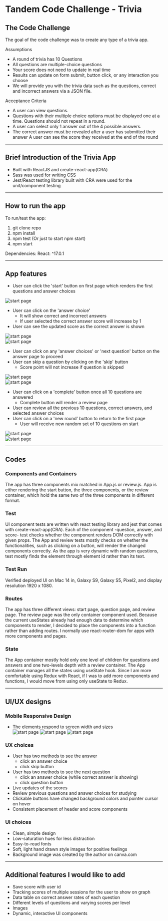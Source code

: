 # Tandem Code Challenge - Trivia

## The Code Challenge
The goal of the code challenge was to create any type of a trivia app.

Assumptions
* A round of trivia has 10 Questions
* All questions are multiple-choice questions
* Your score does not need to update in real time
* Results can update on form submit, button click, or any interaction you choose
* We will provide you with the trivia data such as the questions, correct and incorrect answers via a JSON file.

Acceptance Criteria
* A user can view questions.
* Questions with their multiple choice options must be displayed one at a time. Questions should not repeat in a round.
* A user can select only 1 answer out of the 4 possible answers.
* The correct answer must be revealed after a user has submitted their answer A user can see the score they received at the end of the round
- - - -
## Brief Introduction of the Trivia App
* Built with ReactJS and create-react-app(CRA)
* Sass was used for writing CSS
* Jest/React testing library built with CRA were used for the unit/component testing
- - - -
## How to run the app 
To run/test the app:
1. git clone repo
2. npm install
3. npm test (Or just to start npm start)
4. npm start

Dependencies:  React: ^17.0.1
- - - -
## App features
* User can click the 'start' button on first page which renders the first questions and answer choices  

![start page](src/pictures/tt_start.png "Tandem Trivia")
* User can  click on the 'answer choice' 
    * It will show correct and incorrect answers
    * If user selected the correct answer score will increase by 1
* User can see the updated score as the correct answer is shown  

![start page](src/pictures/tt_highlight.png "Tandem Trivia")    
![start page](src/pictures/tt_showAnswer.png "Tandem Trivia")

* User can click on any 'answer choices' or 'next question' button on the answer page to proceed
* User can skip a question by clicking on the 'skip' button
    * Score point will not increase if question is skipped <br/>

![start page](src/pictures/tt_skip.png "Tandem Trivia")  
![start page](src/pictures/tt_skip_noscore.png "Tandem Trivia")  

* User can click on a 'complete' button once all 10 questions are answered
    * Complete button will render a review page
* User can review all the previous 10 questions, correct answers, and selected answer choices
* User can click on a 'new round' button to return to the first page
    * User will receive new random set of 10 questions on start <br/>

![start page](src/pictures/tt_review1.png "Tandem Trivia")  
![start page](src/pictures/tt_review2.png "Tandem Trivia")
- - - -
## Codes
### Components and Containers   
The app has three components mix matched in App.js or review.js. App is either rendering the start button, the three components, or the review container, which hold the same two of the three components in different format. 
### Test
UI component tests are written with react testing library and jest that comes with create-react-app(CRA). Each of the component -question, answer, and score- test checks whether the component renders DOM correctly with given props. The App and review tests mostly checks on whether the functionalities, such as clicking on a button, will render the changed components correctly. As the app is very dynamic with random questions, test mostly finds the element through element id rather than its text.
### Test Run 
Verified deployed UI on Mac 14 in, Galaxy S9, Galaxy S5, Pixel2, and display resolution 1920 x 1080. 
### Routes    
The app has three different views: start page, question page, and review page. The review page was the only container component used. Because the current useStates already had enough data to determine which components to render, I decided to place the components into a function rather than adding routes. I normally use react-router-dom for apps with more components and pages.
### State  
The App container mostly hold only one level of children for questions and answers and one two-levels depth with a review container. The App container manages all the states using useState hook. Since I am more comfortable using Redux with React, if I was to add more components and functions, I would move from using only useState to Redux.


- - - -
## UI/UX designs
### Mobile Responsive Design
* The elements respond to screen width and sizes   
![start page](src/pictures/tt_mobile_start.png "Tandem Trivia")
![start page](src/pictures/tt_mobile_qna.png "Tandem Trivia")
![start page](src/pictures/tt_mobile_review.png "Tandem Trivia")
### UX choices 
* User has two methods to see the answer
    * click an answer choice
    * click skip button 
* User has two methods to see the next question
    * click an answer choice (while correct answer is showing)
    * click question button 
* Live updates of the scores
* Review previous questions and answer choices for studying
* Clickable buttons have changed background colors and pointer cursor on hover 
* Consistent placement of header and score components 
### UI choices 
* Clean, simple design
* Low-saturation hues for less distraction 
* Easy-to-read fonts
* Soft, light hand drawn style images for positive feelings
* Background image was created by the author on canva.com

- - - -
## Additional features I would like to add
* Save score with user id
* Tracking scores of multiple sessions for the user to show on graph
* Data table on correct answer rates of each question
* Different levels of questions and varying scores per level
* Images
* Dynamic, interactive UI components 